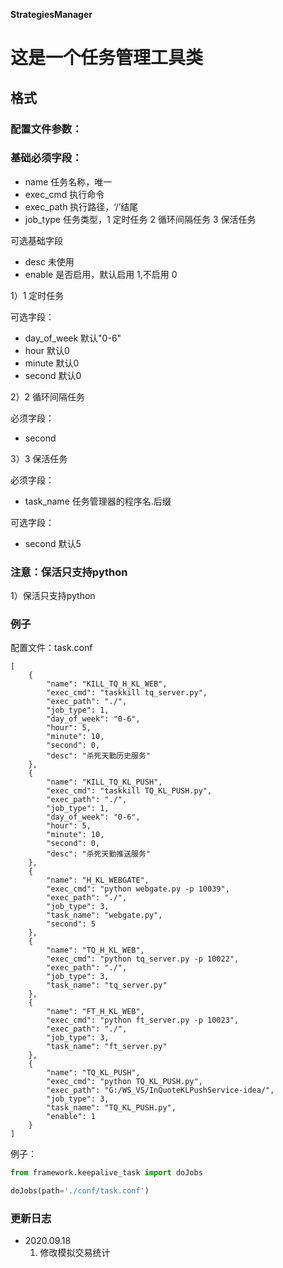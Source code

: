 **StrategiesManager**

# 这是一个任务管理工具类

## 格式

### 配置文件参数：
### 基础必须字段：
- name 任务名称，唯一
- exec_cmd 执行命令
- exec_path 执行路径，‘/’结尾
- job_type 任务类型，1 定时任务 2 循环间隔任务 3 保活任务

可选基础字段
- desc 未使用
- enable 是否启用，默认启用 1,不启用 0

1）1 定时任务

可选字段：
- day_of_week 默认"0-6"
- hour 默认0
- minute 默认0
- second 默认0

2）2 循环间隔任务

必须字段：
- second

3）3 保活任务

必须字段：
- task_name 任务管理器的程序名.后缀

可选字段：
- second 默认5

### 注意：保活只支持python
1）保活只支持python

### 例子
配置文件：task.conf
```
[
    {
        "name": "KILL_TQ_H_KL_WEB",
        "exec_cmd": "taskkill tq_server.py",
        "exec_path": "./",
        "job_type": 1,
        "day_of_week": "0-6",
        "hour": 5,
        "minute": 10,
        "second": 0,
        "desc": "杀死天勤历史服务"
    },
    {
        "name": "KILL_TQ_KL_PUSH",
        "exec_cmd": "taskkill TQ_KL_PUSH.py",
        "exec_path": "./",
        "job_type": 1,
        "day_of_week": "0-6",
        "hour": 5,
        "minute": 10,
        "second": 0,
        "desc": "杀死天勤推送服务"
    },
    {
        "name": "H_KL_WEBGATE",
        "exec_cmd": "python webgate.py -p 10039",
        "exec_path": "./",
        "job_type": 3,
        "task_name": "webgate.py",
        "second": 5
    },
    {
        "name": "TQ_H_KL_WEB",
        "exec_cmd": "python tq_server.py -p 10022",
        "exec_path": "./",
        "job_type": 3,
        "task_name": "tq_server.py"
    },
    {
        "name": "FT_H_KL_WEB",
        "exec_cmd": "python ft_server.py -p 10023",
        "exec_path": "./",
        "job_type": 3,
        "task_name": "ft_server.py"
    },
    {
        "name": "TQ_KL_PUSH",
        "exec_cmd": "python TQ_KL_PUSH.py",
        "exec_path": "G:/WS_VS/InQuoteKLPushService-idea/",
        "job_type": 3,
        "task_name": "TQ_KL_PUSH.py",
        "enable": 1
    }
]
```
例子：
```python
from framework.keepalive_task import doJobs

doJobs(path='./conf/task.conf')
```

### 更新日志
- 2020.09.18
    1) 修改模拟交易统计
